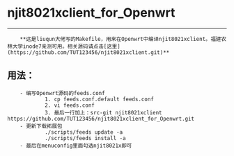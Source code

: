 # njit8021xclient_for_Openwrt
-------------------------------------------------------------------------------------------------------------------
        **这是liuqun大佬写的Makefile，用来在Openwrt中编译njit8021xclient。福建农林大学inode7亲测可用。相关源码请点击[这里](https://github.com/TUT123456/njit8021xclient.git)**
## 用法：
        - 编写Openwrt源码的feeds.conf
                1. cp feeds.conf.default feeds.conf
                2. vi feeds.conf
                3. 最后一行加上：src-git njit8021xclient https://github.com/TUT123456/njit8021xclient_for_Openwrt.git
        - 更新下载拓展包
                ./scripts/feeds update -a
                ./scripts/feeds install -a
        - 最后在menuconfig里面勾选njit8021x即可
